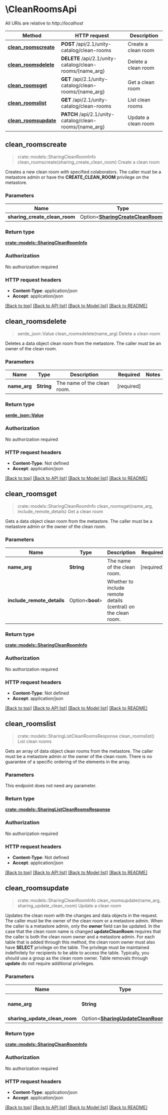 # \CleanRoomsApi

All URIs are relative to *http://localhost*

Method | HTTP request | Description
------------- | ------------- | -------------
[**clean_roomscreate**](CleanRoomsApi.md#clean_roomscreate) | **POST** /api/2.1/unity-catalog/clean-rooms | Create a clean room
[**clean_roomsdelete**](CleanRoomsApi.md#clean_roomsdelete) | **DELETE** /api/2.1/unity-catalog/clean-rooms/{name_arg} | Delete a clean room
[**clean_roomsget**](CleanRoomsApi.md#clean_roomsget) | **GET** /api/2.1/unity-catalog/clean-rooms/{name_arg} | Get a clean room
[**clean_roomslist**](CleanRoomsApi.md#clean_roomslist) | **GET** /api/2.1/unity-catalog/clean-rooms | List clean rooms
[**clean_roomsupdate**](CleanRoomsApi.md#clean_roomsupdate) | **PATCH** /api/2.1/unity-catalog/clean-rooms/{name_arg} | Update a clean room



## clean_roomscreate

> crate::models::SharingCleanRoomInfo clean_roomscreate(sharing_create_clean_room)
Create a clean room

Creates a new clean room with specified colaborators. The caller must be a metastore admin or have the **CREATE_CLEAN_ROOM** privilege on the metastore. 

### Parameters


Name | Type | Description  | Required | Notes
------------- | ------------- | ------------- | ------------- | -------------
**sharing_create_clean_room** | Option<[**SharingCreateCleanRoom**](SharingCreateCleanRoom.md)> |  |  |

### Return type

[**crate::models::SharingCleanRoomInfo**](SharingCleanRoomInfo.md)

### Authorization

No authorization required

### HTTP request headers

- **Content-Type**: application/json
- **Accept**: application/json

[[Back to top]](#) [[Back to API list]](../README.md#documentation-for-api-endpoints) [[Back to Model list]](../README.md#documentation-for-models) [[Back to README]](../README.md)


## clean_roomsdelete

> serde_json::Value clean_roomsdelete(name_arg)
Delete a clean room

Deletes a data object clean room from the metastore. The caller must be an owner of the clean room. 

### Parameters


Name | Type | Description  | Required | Notes
------------- | ------------- | ------------- | ------------- | -------------
**name_arg** | **String** | The name of the clean room. | [required] |

### Return type

[**serde_json::Value**](serde_json::Value.md)

### Authorization

No authorization required

### HTTP request headers

- **Content-Type**: Not defined
- **Accept**: application/json

[[Back to top]](#) [[Back to API list]](../README.md#documentation-for-api-endpoints) [[Back to Model list]](../README.md#documentation-for-models) [[Back to README]](../README.md)


## clean_roomsget

> crate::models::SharingCleanRoomInfo clean_roomsget(name_arg, include_remote_details)
Get a clean room

Gets a data object clean room from the metastore. The caller must be a metastore admin or the owner of the clean room. 

### Parameters


Name | Type | Description  | Required | Notes
------------- | ------------- | ------------- | ------------- | -------------
**name_arg** | **String** | The name of the clean room. | [required] |
**include_remote_details** | Option<**bool**> | Whether to include remote details (central) on the clean room. |  |

### Return type

[**crate::models::SharingCleanRoomInfo**](SharingCleanRoomInfo.md)

### Authorization

No authorization required

### HTTP request headers

- **Content-Type**: Not defined
- **Accept**: application/json

[[Back to top]](#) [[Back to API list]](../README.md#documentation-for-api-endpoints) [[Back to Model list]](../README.md#documentation-for-models) [[Back to README]](../README.md)


## clean_roomslist

> crate::models::SharingListCleanRoomsResponse clean_roomslist()
List clean rooms

Gets an array of data object clean rooms from the metastore. The caller must be a metastore admin or the owner of the clean room. There is no guarantee of a specific ordering of the elements in the array. 

### Parameters

This endpoint does not need any parameter.

### Return type

[**crate::models::SharingListCleanRoomsResponse**](SharingListCleanRoomsResponse.md)

### Authorization

No authorization required

### HTTP request headers

- **Content-Type**: Not defined
- **Accept**: application/json

[[Back to top]](#) [[Back to API list]](../README.md#documentation-for-api-endpoints) [[Back to Model list]](../README.md#documentation-for-models) [[Back to README]](../README.md)


## clean_roomsupdate

> crate::models::SharingCleanRoomInfo clean_roomsupdate(name_arg, sharing_update_clean_room)
Update a clean room

Updates the clean room with the changes and data objects in the request. The caller must be the owner of the clean room or a metastore admin.  When the caller is a metastore admin, only the __owner__ field can be updated.  In the case that the clean room name is changed **updateCleanRoom** requires that the caller is both the clean room owner and a metastore admin.  For each table that is added through this method, the clean room owner must also have **SELECT** privilege on the table. The privilege must be maintained indefinitely for recipients to be able to access the table. Typically, you should use a group as the clean room owner.  Table removals through **update** do not require additional privileges. 

### Parameters


Name | Type | Description  | Required | Notes
------------- | ------------- | ------------- | ------------- | -------------
**name_arg** | **String** | The name of the clean room. | [required] |
**sharing_update_clean_room** | Option<[**SharingUpdateCleanRoom**](SharingUpdateCleanRoom.md)> |  |  |

### Return type

[**crate::models::SharingCleanRoomInfo**](SharingCleanRoomInfo.md)

### Authorization

No authorization required

### HTTP request headers

- **Content-Type**: application/json
- **Accept**: application/json

[[Back to top]](#) [[Back to API list]](../README.md#documentation-for-api-endpoints) [[Back to Model list]](../README.md#documentation-for-models) [[Back to README]](../README.md)

